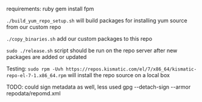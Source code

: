 requirements:
ruby
gem install fpm

`./build_yum_repo_setup.sh` will build packages for installing yum source from our custom repo

`./copy_binaries.sh` add our custom packages to this repo

`sudo ./release.sh` script should be run on the repo server after new packages are added or updated

Testing:
`sudo rpm -Uvh https://repos.kismatic.com/el/7/x86_64/kismatic-repo-el-7-1.x86_64.rpm` will install the repo source on a local box

TODO: could sign metadata as well, less used
gpg --detach-sign --armor repodata/repomd.xml

